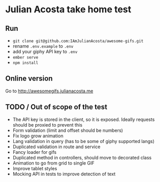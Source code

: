 # Julian Acosta take home test

## Run
- `git clone git@github.com:IAmJulianAcosta/awesome-gifs.git`
- rename `.env.example` to `.env`
- add your giphy API key to `.env`
- `ember serve` 
- `npm install` 

## Online version
Go to http://awesomegifs.julianacosta.me

## TODO / Out of scope of the test
- The API key is stored in the client, so it is exposed. Ideally requests should be proxied to prevent this
- Form validation (limit and offset should be numbers)
- Fix logo grow animation
- Lang validation in query (has to be some of giphy supported langs)
- Duplicated validation in route and service
- Fancy loader for gifs
- Duplicated method in controllers, should move to decorated class
- Animation to go from grid to single GIF
- Improve tablet styles
- Mocking API in tests to improve detection of text

